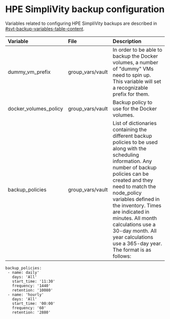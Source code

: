 # HPE SimpliVity backup configuration

Variables related to configuring HPE SimpliVity backups are described in [\#svt-backup-variables-table-content](#svt-backup-variables-table-content).

|Variable|File|Description|
|:-------|:---|:----------|
|dummy\_vm\_prefix|group\_vars/vault|In order to be able to backup the Docker volumes, a number of "dummy" VMs need to spin up. This variable will set a recognizable prefix for them.|
|docker\_volumes\_policy|group\_vars/vault|Backup policy to use for the Docker volumes.|
|backup\_policies|group\_vars/vault|List of dictionaries containing the different backup policies to be used along with the scheduling information. Any number of backup policies can be created and they need to match the node\_policy variables defined in the inventory. Times are indicated in minutes. All month calculations use a 30-day month. All year calculations use a 365-day year. The format is as follows:  |

```
backup_policies:
 - name: daily'   
   days: 'All'   
   start_time: '11:30'   
   frequency: '1440'   
   retention: '10080' 
 - name: 'hourly'   
   days: 'All'   
   start_time: '00:00'   
   frequency: '60'   
   retention: '2880'
```




